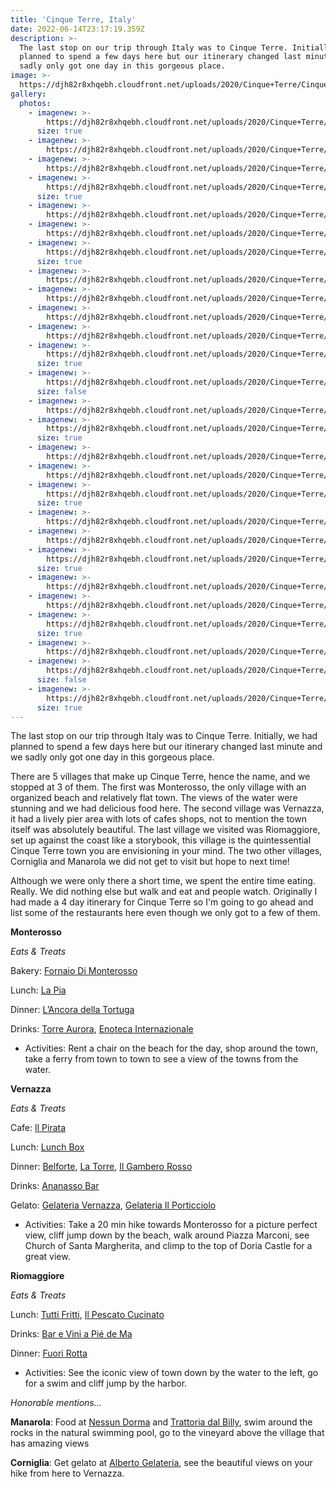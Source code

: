 ```yaml
---
title: 'Cinque Terre, Italy'
date: 2022-06-14T23:17:19.359Z
description: >-
  The last stop on our trip through Italy was to Cinque Terre. Initially, we had
  planned to spend a few days here but our itinerary changed last minute and we
  sadly only got one day in this gorgeous place.
image: >-
  https://djh82r8xhqebh.cloudfront.net/uploads/2020/Cinque+Terre/Cinque+Terre+Blog/CinqueTerreBlog-1.jpg
gallery:
  photos:
    - imagenew: >-
        https://djh82r8xhqebh.cloudfront.net/uploads/2020/Cinque+Terre/Cinque+Terre+Blog/CinqueTerreBlog-1.jpg
      size: true
    - imagenew: >-
        https://djh82r8xhqebh.cloudfront.net/uploads/2020/Cinque+Terre/Cinque+Terre+Blog/CinqueTerreBlog-3.jpg
    - imagenew: >-
        https://djh82r8xhqebh.cloudfront.net/uploads/2020/Cinque+Terre/Cinque+Terre+Blog/CinqueTerreBlog-4.jpg
    - imagenew: >-
        https://djh82r8xhqebh.cloudfront.net/uploads/2020/Cinque+Terre/Cinque+Terre+Blog/CinqueTerreBlog-6.jpg
      size: true
    - imagenew: >-
        https://djh82r8xhqebh.cloudfront.net/uploads/2020/Cinque+Terre/Cinque+Terre+Blog/CinqueTerreBlog-7.jpg
    - imagenew: >-
        https://djh82r8xhqebh.cloudfront.net/uploads/2020/Cinque+Terre/Cinque+Terre+Blog/CinqueTerreBlog-8.jpg
    - imagenew: >-
        https://djh82r8xhqebh.cloudfront.net/uploads/2020/Cinque+Terre/Cinque+Terre+Blog/CinqueTerreBlog-2.jpg
      size: true
    - imagenew: >-
        https://djh82r8xhqebh.cloudfront.net/uploads/2020/Cinque+Terre/Cinque+Terre+Blog/CinqueTerreBlog-9.jpg
    - imagenew: >-
        https://djh82r8xhqebh.cloudfront.net/uploads/2020/Cinque+Terre/Cinque+Terre+Blog/CinqueTerreBlog-10.jpg
    - imagenew: >-
        https://djh82r8xhqebh.cloudfront.net/uploads/2020/Cinque+Terre/Cinque+Terre+Blog/CinqueTerreBlog-11.jpg
    - imagenew: >-
        https://djh82r8xhqebh.cloudfront.net/uploads/2020/Cinque+Terre/Cinque+Terre+Blog/CinqueTerreBlog-12.jpg
    - imagenew: >-
        https://djh82r8xhqebh.cloudfront.net/uploads/2020/Cinque+Terre/Cinque+Terre+Blog/CinqueTerreBlog-13.jpg
      size: true
    - imagenew: >-
        https://djh82r8xhqebh.cloudfront.net/uploads/2020/Cinque+Terre/Cinque+Terre+Blog/CinqueTerreBlog-19.jpg
      size: false
    - imagenew: >-
        https://djh82r8xhqebh.cloudfront.net/uploads/2020/Cinque+Terre/Cinque+Terre+Blog/CinqueTerreBlog-20.jpg
    - imagenew: >-
        https://djh82r8xhqebh.cloudfront.net/uploads/2020/Cinque+Terre/Cinque+Terre+Blog/CinqueTerreBlog-15.jpg
      size: true
    - imagenew: >-
        https://djh82r8xhqebh.cloudfront.net/uploads/2020/Cinque+Terre/Cinque+Terre+Blog/CinqueTerreBlog-21.jpg
    - imagenew: >-
        https://djh82r8xhqebh.cloudfront.net/uploads/2020/Cinque+Terre/Cinque+Terre+Blog/CinqueTerreBlog-22.jpg
    - imagenew: >-
        https://djh82r8xhqebh.cloudfront.net/uploads/2020/Cinque+Terre/Cinque+Terre+Blog/CinqueTerreBlog-17.jpg
      size: true
    - imagenew: >-
        https://djh82r8xhqebh.cloudfront.net/uploads/2020/Cinque+Terre/Cinque+Terre+Blog/CinqueTerreBlog-23.jpg
    - imagenew: >-
        https://djh82r8xhqebh.cloudfront.net/uploads/2020/Cinque+Terre/Cinque+Terre+Blog/CinqueTerreBlog-24.jpg
    - imagenew: >-
        https://djh82r8xhqebh.cloudfront.net/uploads/2020/Cinque+Terre/Cinque+Terre+Blog/CinqueTerreBlog-18.jpg
      size: true
    - imagenew: >-
        https://djh82r8xhqebh.cloudfront.net/uploads/2020/Cinque+Terre/Cinque+Terre+Blog/CinqueTerreBlog-25.jpg
    - imagenew: >-
        https://djh82r8xhqebh.cloudfront.net/uploads/2020/Cinque+Terre/Cinque+Terre+Blog/CinqueTerreBlog-26.jpg
    - imagenew: >-
        https://djh82r8xhqebh.cloudfront.net/uploads/2020/Cinque+Terre/Cinque+Terre+Blog/CinqueTerreBlog-29.jpg
      size: true
    - imagenew: >-
        https://djh82r8xhqebh.cloudfront.net/uploads/2020/Cinque+Terre/Cinque+Terre+Blog/CinqueTerreBlog-27.jpg
    - imagenew: >-
        https://djh82r8xhqebh.cloudfront.net/uploads/2020/Cinque+Terre/Cinque+Terre+Blog/CinqueTerreBlog-28.jpg
      size: false
    - imagenew: >-
        https://djh82r8xhqebh.cloudfront.net/uploads/2020/Cinque+Terre/Cinque+Terre+Blog/CinqueTerreBlog-16.jpg
      size: true
---
```

The last stop on our trip through Italy was to Cinque Terre. Initially, we had planned to spend a few days here but our itinerary changed last minute and we sadly only got one day in this gorgeous place.

There are 5 villages that make up Cinque Terre, hence the name, and we stopped at 3 of them. The first was Monterosso, the only village with an organized beach and relatively flat town. The views of the water were stunning and we had delicious food here. The second village was Vernazza, it had a lively pier area with lots of cafes shops, not to mention the town itself was absolutely beautiful. The last village we visited was Riomaggiore, set up against the coast like a storybook, this village is the quintessential Cinque Terre town you are envisioning in your mind. The two other villages, Corniglia and Manarola we did not get to visit but hope to next time!

Although we were only there a short time, we spent the entire time eating. Really. We did nothing else but walk and eat and people watch. Originally I had made a 4 day itinerary for Cinque Terre so I'm going to go ahead and list some of the restaurants here even though we only got to a few of them. 

**Monterosso**

_Eats & Treats_

Bakery: [Fornaio Di Monterosso](https://goo.gl/maps/VWzpo3qvuDvySdSH7)

Lunch: [La Pia](https://g.page/lapiamonterosso?share)

Dinner: [L’Ancora della Tortuga](https://goo.gl/maps/jYTvWTngMxHidjqi6)

Drinks: [Torre Aurora](https://goo.gl/maps/BQZgjN7GFrxAzcrd8), [Enoteca Internazionale](https://goo.gl/maps/oFQj2PYcrDZS7qNMA)

* Activities: Rent a chair on the beach for the day, shop around the town, take a ferry from town to town to see a view of the towns from the water.



**Vernazza**

_Eats & Treats_

Cafe: [Il Pirata](https://goo.gl/maps/hcTMaABEJoaPhCHq9)

Lunch: [Lunch Box](https://goo.gl/maps/xhaeTpsg5FGLeDxK8)

Dinner: [Belforte](https://goo.gl/maps/oeier5DQRgh5VwtY9), [La Torre](https://g.page/ristorantelatorrevernazza?share), [Il Gambero Rosso](https://goo.gl/maps/kowGJ8SNcJrFrAnn7)

Drinks: [Ananasso Bar](https://goo.gl/maps/q636dHJ8byTE7KEq7)

Gelato: [Gelateria Vernazza](https://goo.gl/maps/9daHE4AAqrTsBr6Q7), [Gelateria Il Porticciolo](https://goo.gl/maps/xtBKmcWHzMHp77Rr7)

* Activities: Take a 20 min hike towards Monterosso for a picture perfect view, cliff jump down by the beach, walk around Piazza Marconi, see Church of Santa Margherita, and climp to the top of Doria Castle for a great view.



**Riomaggiore**

_Eats & Treats_

Lunch: [Tutti Fritti](https://goo.gl/maps/v5zdhp5AaqY1q7Gn9), [Il Pescato Cucinato](https://goo.gl/maps/d7NJ6E6w73pwAJcu7)

Drinks: [Bar e Vini a Pié de Ma](https://g.page/apiedemariomaggiore?share)

Dinner: [Fuori Rotta](https://goo.gl/maps/G8pi6mCjk46yAQGC9)

* Activities: See the iconic view of town down by the water to the left, go for a swim and cliff jump by the harbor. 

_Honorable mentions..._

**Manarola**: Food at [Nessun Dorma](https://g.page/nessundormacinqueterre?share) and [Trattoria dal Billy](https://goo.gl/maps/1JTiSWp5F4PP6jjm8), swim around the rocks in the natural swimming pool, go to the vineyard above the village that has amazing views

**Corniglia**: Get gelato at [Alberto Gelateria](https://g.page/alberto-gelateria?share), see the beautiful views on your hike from here to Vernazza.
